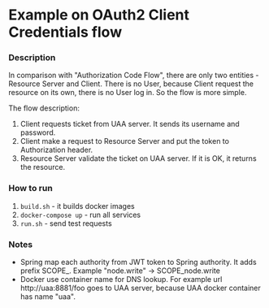 # Example on OAuth2 Client Credentials flow

### Description
In comparison with "Authorization Code Flow", there are only two
entities - Resource Server and Client. There is no User, because
Client request the resource on its own, there is no User log in.
So the flow is more simple.

The flow description:
1. Client requests ticket from UAA server. It sends its username and
   password.
2. Client make a request to Resource Server and put the token to 
   Authorization header.
3. Resource Server validate the ticket on UAA server. If it is OK, it
   returns the resource.

### How to run
1. `build.sh` - it builds docker images
2. `docker-compose up` - run all services
3. `run.sh` - send test requests

### Notes
* Spring map each authority from JWT token to Spring authority. It adds prefix
  SCOPE_. Example "node.write" -> SCOPE_node.write
* Docker use container name for DNS lookup. For example url http://uaa:8881/foo goes to UAA server, because UAA docker container has name "uaa".
